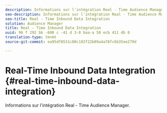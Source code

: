 ```yaml
---
description: Informations sur l'intégration Real - Time Audience Manager.
seo-description: Informations sur l'intégration Real - Time Audience Manager.
seo-title: Real - Time Inbound Data Integration
solution: Audience Manager
title: Real - Time Inbound Data Integration
uuid: 96 f 292 bb -608 c -41 d 3-8 baa-a 58 ecb 411 db 0
translation-type: tm+mt
source-git-commit: ea95df8531c00c183f22b09a4a78fc6b35ee279d

---
```



# Real-Time Inbound Data Integration {#real-time-inbound-data-integration}

Informations sur l&#39;intégration Real - Time Audience Manager.

<!-- c_rt_data_int.xml -->